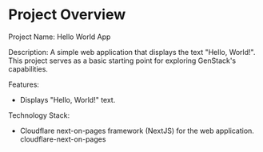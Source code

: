# Project Overview

Project Name: Hello World App

Description: A simple web application that displays the text "Hello, World!". This project serves as a basic starting point for exploring GenStack's capabilities.

Features:
*   Displays "Hello, World!" text.

Technology Stack:
*   Cloudflare next-on-pages framework (NextJS) for the web application.
    <stack>cloudflare-next-on-pages</stack>